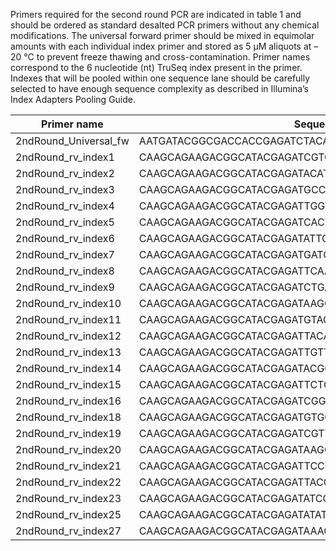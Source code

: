Primers required for the second round PCR are indicated in table 1 and should be ordered as standard desalted PCR primers without any chemical modifications. The universal forward primer should be mixed in equimolar amounts with each individual index primer and stored as 5 µM aliquots at – 20 °C to prevent freeze thawing and cross-contamination. Primer names correspond to the 6 nucleotide (nt) TruSeq index present in the primer. Indexes that will be pooled within one sequence lane should be carefully selected to have enough sequence complexity as described in Illumina’s Index Adapters Pooling Guide.


| Primer name             | Sequence (5’-3’)                                           |
| ----------------------- | ---------------------------------------------------------- |
| 2ndRound\_Universal\_fw | AATGATACGGCGACCACCGAGATCTACACTCTTTCCCTACACGACGCTCTTCCGATCT |
| 2ndRound\_rv\_index1    | CAAGCAGAAGACGGCATACGAGATCGTGATGTGACTGGAGTTCAGACGTGTGCT     |
| 2ndRound\_rv\_index2    | CAAGCAGAAGACGGCATACGAGATACATCGGTGACTGGAGTTCAGACGTGTGCT     |
| 2ndRound\_rv\_index3    | CAAGCAGAAGACGGCATACGAGATGCCTAAGTGACTGGAGTTCAGACGTGTGCT     |
| 2ndRound\_rv\_index4    | CAAGCAGAAGACGGCATACGAGATTGGTCAGTGACTGGAGTTCAGACGTGTGCT     |
| 2ndRound\_rv\_index5    | CAAGCAGAAGACGGCATACGAGATCACTGTGTGACTGGAGTTCAGACGTGTGCT     |
| 2ndRound\_rv\_index6    | CAAGCAGAAGACGGCATACGAGATATTGGCGTGACTGGAGTTCAGACGTGTGCT     |
| 2ndRound\_rv\_index7    | CAAGCAGAAGACGGCATACGAGATGATCTGGTGACTGGAGTTCAGACGTGTGCT     |
| 2ndRound\_rv\_index8    | CAAGCAGAAGACGGCATACGAGATTCAAGTGTGACTGGAGTTCAGACGTGTGCT     |
| 2ndRound\_rv\_index9    | CAAGCAGAAGACGGCATACGAGATCTGATCGTGACTGGAGTTCAGACGTGTGCT     |
| 2ndRound\_rv\_index10   | CAAGCAGAAGACGGCATACGAGATAAGCTAGTGACTGGAGTTCAGACGTGTGCT     |
| 2ndRound\_rv\_index11   | CAAGCAGAAGACGGCATACGAGATGTAGCCGTGACTGGAGTTCAGACGTGTGCT     |
| 2ndRound\_rv\_index12   | CAAGCAGAAGACGGCATACGAGATTACAAGGTGACTGGAGTTCAGACGTGTGCT     |
| 2ndRound\_rv\_index13   | CAAGCAGAAGACGGCATACGAGATTGTTGACTGTGACTGGAGTTCAGACGTGTGCT   |
| 2ndRound\_rv\_index14   | CAAGCAGAAGACGGCATACGAGATACGGAACTGTGACTGGAGTTCAGACGTGTGCT   |
| 2ndRound\_rv\_index15   | CAAGCAGAAGACGGCATACGAGATTCTGACATGTGACTGGAGTTCAGACGTGTGCT   |
| 2ndRound\_rv\_index16   | CAAGCAGAAGACGGCATACGAGATCGGGACGGGTGACTGGAGTTCAGACGTGTGCT   |
| 2ndRound\_rv\_index18   | CAAGCAGAAGACGGCATACGAGATGTGCGGACGTGACTGGAGTTCAGACGTGTGCT   |
| 2ndRound\_rv\_index19   | CAAGCAGAAGACGGCATACGAGATCGTTTCACGTGACTGGAGTTCAGACGTGTGCT   |
| 2ndRound\_rv\_index20   | CAAGCAGAAGACGGCATACGAGATAAGGCCACGTGACTGGAGTTCAGACGTGTGCT   |
| 2ndRound\_rv\_index21   | CAAGCAGAAGACGGCATACGAGATTCCGAAACGTGACTGGAGTTCAGACGTGTGCT   |
| 2ndRound\_rv\_index22   | CAAGCAGAAGACGGCATACGAGATTACGTACGGTGACTGGAGTTCAGACGTGTGCT   |
| 2ndRound\_rv\_index23   | CAAGCAGAAGACGGCATACGAGATATCCACTCGTGACTGGAGTTCAGACGTGTGCT   |
| 2ndRound\_rv\_index25   | CAAGCAGAAGACGGCATACGAGATATATCAGTGTGACTGGAGTTCAGACGTGTGCT   |
| 2ndRound\_rv\_index27   | CAAGCAGAAGACGGCATACGAGATAAAGGAATGTGACTGGAGTTCAGACGTGTGCT   |
